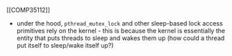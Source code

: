 [[COMP35112]]

- under the hood, `pthread_mutex_lock` and other sleep-based lock access primitives rely on the kernel - this is because the kernel is essentially the entity that puts threads to sleep and wakes them up (how could a thread put itself to sleep/wake itself up?)
